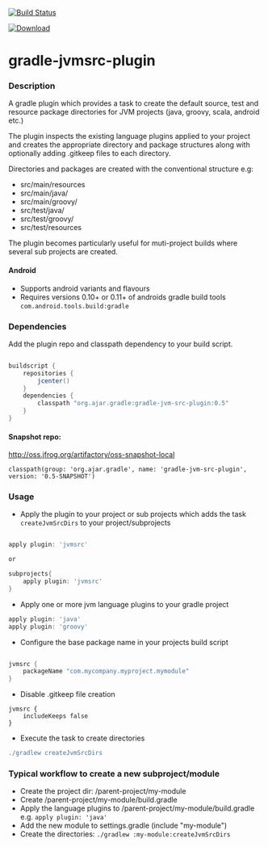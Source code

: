 [![Build Status](https://travis-ci.org/adrianbk/gradle-jvmsrc-plugin.png?branch=master)](https://travis-ci.org/adrianbk/gradle-jvmsrc-plugin)

[ ![Download](https://api.bintray.com/packages/adrianbkelly/maven/gradle-jvm-src-plugin/images/download.png) ](https://bintray.com/adrianbkelly/maven/gradle-jvm-src-plugin/_latestVersion)

gradle-jvmsrc-plugin
====================

### Description
A gradle plugin which provides a task to create the default source, test and resource package directories for JVM 
projects (java, groovy, scala, android etc.)

The plugin inspects the existing language plugins applied to your project and creates the appropriate directory and package structures along with optionally adding .gitkeep files to each directory.

Directories and packages are created with the conventional structure e.g:

- src/main/resources
- src/main/java/<your package structure>
- src/main/groovy/<your package structure>
- src/test/java/<your package structure>
- src/test/groovy/<your package structure>
- src/test/resources

The plugin becomes particularly useful for muti-project builds where several sub projects are created.

#### Android
- Supports android variants and flavours
- Requires versions 0.10+ or 0.11+ of androids gradle build tools `com.android.tools.build:gradle`

### Dependencies

Add the plugin repo and classpath dependency to your build script.

```groovy

buildscript {
    repositories {
        jcenter()
    }
    dependencies {
        classpath "org.ajar.gradle:gradle-jvm-src-plugin:0.5"
    }
}

```

#### Snapshot repo:

http://oss.jfrog.org/artifactory/oss-snapshot-local
```
classpath(group: 'org.ajar.gradle', name: 'gradle-jvm-src-plugin', version: '0.5-SNAPSHOT')

```


### Usage
 - Apply the plugin to your project or sub projects which adds the task `createJvmSrcDirs` to your project/subprojects

```groovy

apply plugin: 'jvmsrc'

or

subprojects{
    apply plugin: 'jvmsrc'
}
```


- Apply one or more jvm language plugins to your gradle project

```groovy
apply plugin: 'java'
apply plugin: 'groovy'

```

- Configure the base package name in your projects build script

```groovy

jvmsrc {
    packageName "com.mycompany.myproject.mymodule"
}

```

- Disable .gitkeep file creation

```
jvmsrc {
    includeKeeps false
}
```

- Execute the task to create directories

```groovy
./gradlew createJvmSrcDirs

```

### Typical workflow to create a new subproject/module
- Create the project dir: /parent-project/my-module
- Create /parent-project/my-module/build.gradle
- Apply the language plugins to /parent-project/my-module/build.gradle e.g. `apply plugin: 'java'`
- Add the new module to settings.gradle (include "my-module")
- Create the directories: `./gradlew :my-module:createJvmSrcDirs`






